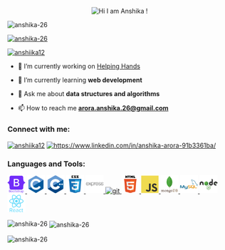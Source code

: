 <!-- <h1 align="center">Hi 👋, I'm Anshika Arora</h1>
<h3 align="center">A passionate frontend developer from India</h3> -->

<p align="center">
  <img src="./assets/recording (9).gif" alt="Hi I am Anshika !">
</p>

<p align="left"> <img src="https://komarev.com/ghpvc/?username=anshika-26&label=Profile%20views&color=0e75b6&style=flat" alt="anshika-26" /> </p>

<p align="left"> <a href="https://github.com/ryo-ma/github-profile-trophy"><img src="https://github-profile-trophy.vercel.app/?username=anshika-26" alt="anshika-26" /></a> </p>

<p align="left"> <a href="https://twitter.com/anshiika12" target="blank"><img src="https://img.shields.io/twitter/follow/anshiika12?logo=twitter&style=for-the-badge" alt="anshiika12" /></a> </p>

- 🔭 I’m currently working on [Helping Hands](https://github.com/ANSHIKA-26/Helping_Hands)

- 🌱 I’m currently learning **web development**

- 💬 Ask me about **data structures and algorithms**

- 📫 How to reach me **arora.anshika.26@gmail.com**

<h3 align="left">Connect with me:</h3>
<p align="left">
<a href="https://twitter.com/anshiika12" target="blank"><img align="center" src="https://raw.githubusercontent.com/rahuldkjain/github-profile-readme-generator/master/src/images/icons/Social/twitter.svg" alt="anshiika12" height="30" width="40" /></a>
<a href="https://linkedin.com/in/https://www.linkedin.com/in/anshika-arora-91b3361ba/" target="blank"><img align="center" src="https://raw.githubusercontent.com/rahuldkjain/github-profile-readme-generator/master/src/images/icons/Social/linked-in-alt.svg" alt="https://www.linkedin.com/in/anshika-arora-91b3361ba/" height="30" width="40" /></a>
</p>

<h3 align="left">Languages and Tools:</h3>
<p align="left"> <a href="https://getbootstrap.com" target="_blank" rel="noreferrer"> <img src="https://raw.githubusercontent.com/devicons/devicon/master/icons/bootstrap/bootstrap-plain-wordmark.svg" alt="bootstrap" width="40" height="40"/> </a> <a href="https://www.cprogramming.com/" target="_blank" rel="noreferrer"> <img src="https://raw.githubusercontent.com/devicons/devicon/master/icons/c/c-original.svg" alt="c" width="40" height="40"/> </a> <a href="https://www.w3schools.com/cpp/" target="_blank" rel="noreferrer"> <img src="https://raw.githubusercontent.com/devicons/devicon/master/icons/cplusplus/cplusplus-original.svg" alt="cplusplus" width="40" height="40"/> </a> <a href="https://www.w3schools.com/css/" target="_blank" rel="noreferrer"> <img src="https://raw.githubusercontent.com/devicons/devicon/master/icons/css3/css3-original-wordmark.svg" alt="css3" width="40" height="40"/> </a> <a href="https://expressjs.com" target="_blank" rel="noreferrer"> <img src="https://raw.githubusercontent.com/devicons/devicon/master/icons/express/express-original-wordmark.svg" alt="express" width="40" height="40"/> </a> <a href="https://git-scm.com/" target="_blank" rel="noreferrer"> <img src="https://www.vectorlogo.zone/logos/git-scm/git-scm-icon.svg" alt="git" width="40" height="40"/> </a> <a href="https://www.w3.org/html/" target="_blank" rel="noreferrer"> <img src="https://raw.githubusercontent.com/devicons/devicon/master/icons/html5/html5-original-wordmark.svg" alt="html5" width="40" height="40"/> </a> <a href="https://developer.mozilla.org/en-US/docs/Web/JavaScript" target="_blank" rel="noreferrer"> <img src="https://raw.githubusercontent.com/devicons/devicon/master/icons/javascript/javascript-original.svg" alt="javascript" width="40" height="40"/> </a> <a href="https://www.mongodb.com/" target="_blank" rel="noreferrer"> <img src="https://raw.githubusercontent.com/devicons/devicon/master/icons/mongodb/mongodb-original-wordmark.svg" alt="mongodb" width="40" height="40"/> </a> <a href="https://www.mysql.com/" target="_blank" rel="noreferrer"> <img src="https://raw.githubusercontent.com/devicons/devicon/master/icons/mysql/mysql-original-wordmark.svg" alt="mysql" width="40" height="40"/> </a> <a href="https://nodejs.org" target="_blank" rel="noreferrer"> <img src="https://raw.githubusercontent.com/devicons/devicon/master/icons/nodejs/nodejs-original-wordmark.svg" alt="nodejs" width="40" height="40"/> </a> <a href="https://reactjs.org/" target="_blank" rel="noreferrer"> <img src="https://raw.githubusercontent.com/devicons/devicon/master/icons/react/react-original-wordmark.svg" alt="react" width="40" height="40"/> </a> </p>

<p><img align="left" src="https://github-readme-stats.vercel.app/api/top-langs?username=anshika-26&show_icons=true&locale=en&layout=compact" alt="anshika-26" /></p>

<p>&nbsp;<img align="center" src="https://github-readme-stats.vercel.app/api?username=anshika-26&show_icons=true&locale=en" alt="anshika-26" /></p>

<p><img align="center" src="https://github-readme-streak-stats.herokuapp.com/?user=anshika-26&" alt="anshika-26" /></p>
